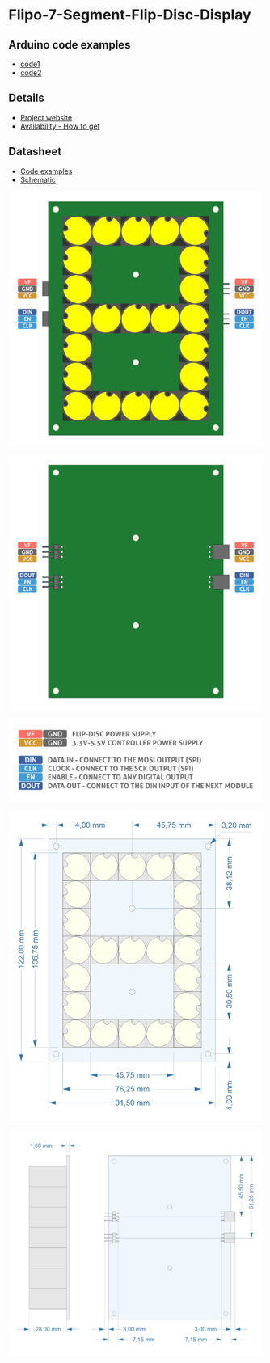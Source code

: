# Flipo-7-Segment-Flip-Disc-Display
 
## Arduino code examples
- [code1]()
- [code2]()
 
## Details
- [Project website](https://flipo.io/project/flip-disc-7-segment-display/)
- [Availability - How to get](https://flipo.io/product/flip-disc-7-segment-display/)

## Datasheet
- [Code examples](https://github.com/marcinsaj/Flipo-7-Segment-Flip-Disc-Display/tree/main/examples)
- [Schematic](https://github.com/marcinsaj/Flipo-7-Segment-Flip-Disc-Display/blob/main/datasheet/Flip-disc-7-Segment-Display-Schematic.pdf) 
 
<p align="center"><img src="https://github.com/marcinsaj/Flipo-7-Segment-Flip-Disc-Display/blob/main/datasheet/flip-disc-7-segment-display-pinout-01.png"></p>
<p align="center"><img src="https://github.com/marcinsaj/Flipo-7-Segment-Flip-Disc-Display/blob/main/datasheet/flip-disc-7-segment-display-pinout-02.png"></p>
<p align="center"><img src="https://github.com/marcinsaj/Flipo-7-Segment-Flip-Disc-Display/blob/main/datasheet/flip-disc-7-segment-display-pinout-description-01.png"></p>
<p align="center"><img src="https://github.com/marcinsaj/Flipo-7-Segment-Flip-Disc-Display/blob/main/datasheet/flip-disc-7-segment-display-dimensions-01.png"></p>
<p align="center"><img src="https://github.com/marcinsaj/Flipo-7-Segment-Flip-Disc-Display/blob/main/datasheet/flip-disc-7-segment-display-dimensions-02.png"></p>
